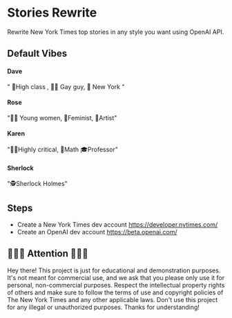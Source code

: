 # Stories Rewrite
Rewrite New York Times top stories in any style you want using OpenAI API.

## Default  Vibes 

#### Dave
" 👠High class , 🏳️‍🌈 Gay guy, 🗽 New York "

#### Rose
"👩‍🦰 Young women, 💪Feminist, 🎨Artist"

#### Karen
"👩‍🏫Highly critical, 📐Math 🎓Professor"

#### Sherlock 
"🕵️Sherlock Holmes"


## Steps
- Create a New York Times dev account https://developer.nytimes.com/
- Create an OpenAI dev account https://beta.openai.com/

## 👩🏼‍💻 Attention 🧑🏽‍💻
Hey there! This project is just for educational and demonstration purposes. It's not meant for commercial use, and we ask that you please only use it for personal, non-commercial purposes. Respect the intellectual property rights of others and make sure to follow the terms of use and copyright policies of The New York Times and any other applicable laws. Don't use this project for any illegal or unauthorized purposes. Thanks for understanding!




